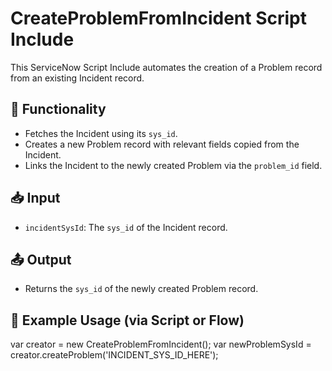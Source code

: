 # CreateProblemFromIncident Script Include

This ServiceNow Script Include automates the creation of a Problem record from an existing Incident record.

## 🔧 Functionality

- Fetches the Incident using its `sys_id`.
- Creates a new Problem record with relevant fields copied from the Incident.
- Links the Incident to the newly created Problem via the `problem_id` field.

## 📥 Input

- `incidentSysId`: The `sys_id` of the Incident record.

## 📤 Output

- Returns the `sys_id` of the newly created Problem record.

## 🧪 Example Usage (via Script or Flow)


var creator = new CreateProblemFromIncident();
var newProblemSysId = creator.createProblem('INCIDENT_SYS_ID_HERE');
